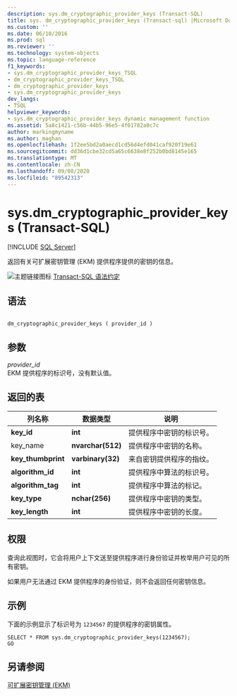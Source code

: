 ```yaml
---
description: sys.dm_cryptographic_provider_keys (Transact-SQL)
title: sys. dm_cryptographic_provider_keys (Transact-sql) |Microsoft Docs
ms.custom: ''
ms.date: 06/10/2016
ms.prod: sql
ms.reviewer: ''
ms.technology: system-objects
ms.topic: language-reference
f1_keywords:
- sys.dm_cryptographic_provider_keys_TSQL
- dm_cryptographic_provider_keys_TSQL
- dm_cryptographic_provider_keys
- sys.dm_cryptographic_provider_keys
dev_langs:
- TSQL
helpviewer_keywords:
- sys.dm_cryptographic_provider_keys dynamic management function
ms.assetid: 5a8c1421-c56b-44b5-96e5-4f01782a0c7c
author: markingmyname
ms.author: maghan
ms.openlocfilehash: 1f2ee5bd2a0aecd1cd56d4efd041caf920f19e61
ms.sourcegitcommit: dd36d1cbe32cd5a65c6638e8f252b0bd8145e165
ms.translationtype: MT
ms.contentlocale: zh-CN
ms.lasthandoff: 09/08/2020
ms.locfileid: "89542313"
---
```

# <a name="sysdm_cryptographic_provider_keys-transact-sql"></a>sys.dm_cryptographic_provider_keys (Transact-SQL)
[!INCLUDE [SQL Server](../../includes/applies-to-version/sqlserver.md)]

  返回有关可扩展密钥管理 (EKM) 提供程序提供的密钥的信息。  

 ![主题链接图标](../../database-engine/configure-windows/media/topic-link.gif "“主题链接”图标") [Transact-SQL 语法约定](../../t-sql/language-elements/transact-sql-syntax-conventions-transact-sql.md)  
  
## <a name="syntax"></a>语法  
  
```  
  
dm_cryptographic_provider_keys ( provider_id )  
```  
  
## <a name="arguments"></a>参数  
 *provider_id*  
 EKM 提供程序的标识号，没有默认值。  
  
## <a name="tables-returned"></a>返回的表  
  
|列名称|数据类型|说明|  
|-----------------|---------------|-----------------|  
|**key_id**|**int**|提供程序中密钥的标识号。|  
|key_name|**nvarchar(512)**|提供程序中密钥的名称。|  
|**key_thumbprint**|**varbinary(32)**|来自密钥提供程序的指纹。|  
|**algorithm_id**|**int**|提供程序中算法的标识号。|  
|**algorithm_tag**|**int**|提供程序中算法的标记。|  
|**key_type**|**nchar(256)**|提供程序中密钥的类型。|  
|**key_length**|**int**|提供程序中密钥的长度。|  
  
## <a name="permissions"></a>权限  
 查询此视图时，它会将用户上下文送至提供程序进行身份验证并枚举用户可见的所有密钥。  
  
 如果用户无法通过 EKM 提供程序的身份验证，则不会返回任何密钥信息。  
  
## <a name="examples"></a>示例  
 下面的示例显示了标识号为 `1234567` 的提供程序的密钥属性。  
  
```  
SELECT * FROM sys.dm_cryptographic_provider_keys(1234567);  
GO  
```  
  
## <a name="see-also"></a>另请参阅  
 [可扩展密钥管理 &#40;EKM&#41;](../../relational-databases/security/encryption/extensible-key-management-ekm.md)  
  
  
